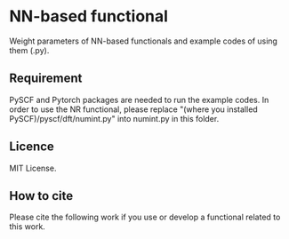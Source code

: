 NN-based functional
====



Weight parameters of NN-based functionals and example codes of using them (.py).


## Requirement
PySCF and Pytorch packages are needed to run the example codes.
In order to use the NR functional, please replace 
"(where you installed PySCF)/pyscf/dft/numint.py"
into numint.py in this folder.

## Licence

MIT License.


## How to cite

Please cite the following work if you use or develop a functional related to this work.

